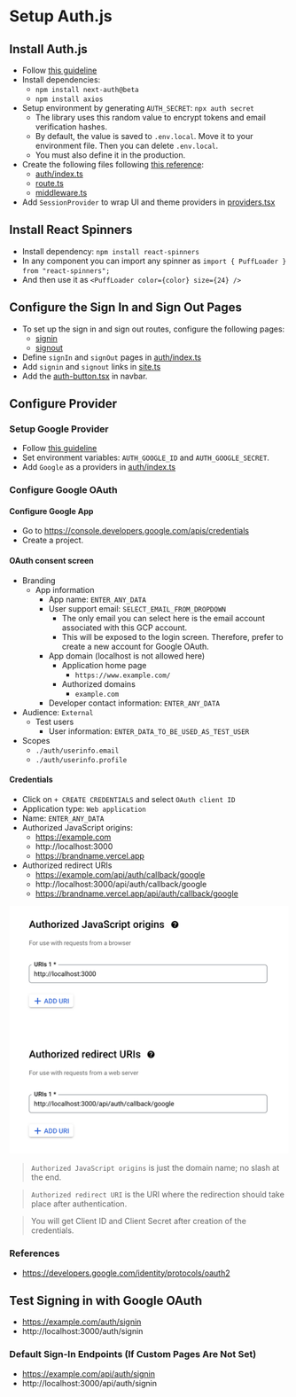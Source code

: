 # Setup Auth.js

## Install Auth.js

* Follow [this guideline](https://authjs.dev/getting-started/installation?framework=next-js)
* Install dependencies:
  * `npm install next-auth@beta`
  * `npm install axios`
* Setup environment by generating `AUTH_SECRET`: `npx auth secret`
  * The library uses this random value to encrypt tokens and email verification hashes.
  * By default, the value is saved to `.env.local`. Move it to your environment file. Then you can delete `.env.local`.
  * You must also define it in the production.
* Create the following files following [this reference](https://authjs.dev/getting-started/installation?framework=next-js):
  * [auth/index.ts](../../modules/auth/index.ts)
  * [route.ts](../../app/api/auth/%5B...nextauth%5D/route.ts)
  * [middleware.ts](../../middleware.ts)
* Add `SessionProvider` to wrap UI and theme providers in [providers.tsx](../../app/providers.tsx)

## Install React Spinners

* Install dependency: `npm install react-spinners`
* In any component you can import any spinner as `import { PuffLoader } from "react-spinners";`
* And then use it as `<PuffLoader color={color} size={24} />`

## Configure the Sign In and Sign Out Pages

* To set up the sign in and sign out routes, configure the following pages:
  * [signin](../../app/auth/signin)
  * [signout](../../app/auth/signout)
* Define `signIn` and `signOut` pages in [auth/index.ts](../../modules/auth/index.ts)
* Add `signin` and `signout` links in [site.ts](../../config/site.ts)
* Add the [auth-button.tsx](../../components/auth/auth-button.tsx) in navbar.

## Configure Provider

### Setup Google Provider

* Follow [this guideline](https://authjs.dev/getting-started/providers/google?framework=next-js)
* Set environment variables: `AUTH_GOOGLE_ID` and `AUTH_GOOGLE_SECRET`.
* Add `Google` as a providers in [auth/index.ts](../../modules/auth/index.ts)

### Configure Google OAuth

####  Configure Google App

* Go to https://console.developers.google.com/apis/credentials
* Create a project.

#### OAuth consent screen

* Branding
  * App information
    * App name: `ENTER_ANY_DATA`
    * User support email: `SELECT_EMAIL_FROM_DROPDOWN`
      * The only email you can select here is the email account associated with this GCP account.
      * This will be exposed to the login screen. Therefore, prefer to create a new account for Google OAuth.
    * App domain (localhost is not allowed here)
      * Application home page
        * `https://www.example.com/`
      * Authorized domains
        * `example.com`
    * Developer contact information: `ENTER_ANY_DATA`
* Audience: `External`
  * Test users
    * User information: `ENTER_DATA_TO_BE_USED_AS_TEST_USER`
* Scopes
  * `./auth/userinfo.email`
  * `./auth/userinfo.profile`

#### Credentials

* Click on `+ CREATE CREDENTIALS` and select `OAuth client ID`
* Application type: `Web application`
* Name: `ENTER_ANY_DATA`
* Authorized JavaScript origins:
  * https://example.com
  * http://localhost:3000
  * https://brandname.vercel.app
* Authorized redirect URIs
  * https://example.com/api/auth/callback/google
  * http://localhost:3000/api/auth/callback/google
  * https://brandname.vercel.app/api/auth/callback/google

![google_oauth.png](images/google_oauth.png)

> `Authorized JavaScript origins` is just the domain name; no slash at the end.

> `Authorized redirect URI` is the URI where the redirection should take place after authentication.

> You will get Client ID and Client Secret after creation of the credentials.

### References

* https://developers.google.com/identity/protocols/oauth2

## Test Signing in with Google OAuth

* https://example.com/auth/signin
* http://localhost:3000/auth/signin

### Default Sign-In Endpoints (If Custom Pages Are Not Set)

* https://example.com/api/auth/signin
* http://localhost:3000/api/auth/signin
